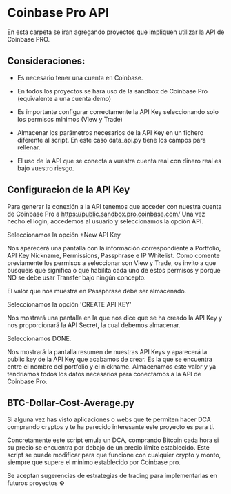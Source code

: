 # Coinbase Pro API

En esta carpeta se iran agregando proyectos que impliquen utilizar la API de Coinbase PRO. 

## Consideraciones: 

- Es necesario tener una cuenta en Coinbase.

- En todos los proyectos se hara uso de la sandbox de Coinbase Pro (equivalente a una cuenta demo)

- Es importante configurar correctamente la API Key seleccionando solo los permisos mínimos (View y Trade)

- Almacenar los parámetros necesarios de la API Key en un fichero diferente al script. En este caso data_api.py tiene los campos para rellenar.

- El uso de la API que se conecta a vuestra cuenta real con dinero real es bajo vuestro riesgo.

## Configuracion de la API Key

Para generar la conexión a la API tenemos que acceder con nuestra cuenta de Coinbase Pro a https://public.sandbox.pro.coinbase.com/
Una vez hecho el login, accedemos al usuario y seleccionamos la opción API. 

Seleccionamos la opción +New API Key

Nos aparecerá una pantalla con la información correspondiente a Portfolio, API Key Nickname, Permissions, Passphrase e IP Whitelist.
Como comente previamente los permisos a seleccionar son View y Trade, os invito a que busqueis que significa o que habilita cada uno de estos permisos y porque NO se debe usar Transfer bajo ningún concepto.

El valor que nos muestra en Passphrase debe ser almacenado.

Seleccionamos la opción 'CREATE API KEY'

Nos mostrará una pantalla en la que nos dice que se ha creado la API Key y nos proporcionará la API Secret, la cual debemos almacenar.

Seleccionamos DONE.

Nos mostrará la pantalla resumen de nuestras API Keys y aparecerá la public key de la API Key que acabamos de crear. Es la que se encuentra entre el nombre del portfolio y el nickname.
Almacenamos este valor y ya tendríamos todos los datos necesarios para conectarnos a la API de Coinbase Pro.

## BTC-Dollar-Cost-Average.py

Si alguna vez has visto aplicaciones o webs que te permiten hacer DCA comprando cryptos y te ha parecido interesante este proyecto es para ti.

Concretamente este script emula un DCA, comprando Bitcoin cada hora si su precio se encuentra por debajo de un precio límite establecido.
Este script se puede modificar para que funcione con cualquier crypto y monto, siempre que supere el mínimo establecido por Coinbase pro.

Se aceptan sugerencias de estrategias de trading para implementarlas en futuros proyectos ⚙️

